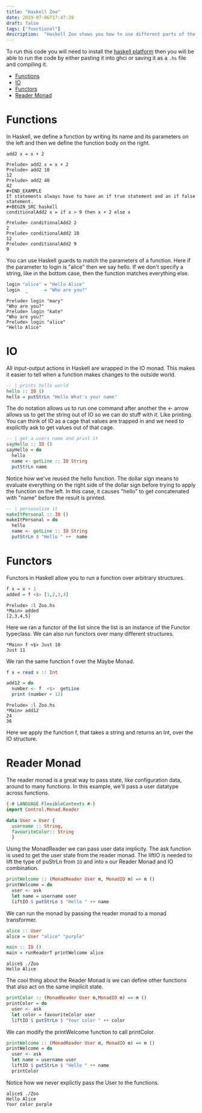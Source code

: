 ```yaml
---
title: "Haskell Zoo"
date: 2019-07-06T17:47:39
draft: false
tags: ["functional"]
description:  "Haskell Zoo shows you how to use different parts of the Haskell language"
---
```

To run this code you will need to install the [haskell platform](https://www.haskell.org/downloads/#platform) then you will be able to run the code by either pasting it into ghci or saving it as a `.hs` file and compiling it.

- [Functions](#functions)
- [IO](#io)
- [Functors](#functors)
- [Reader Monad](#reader-monad)

# Functions
In Haskell, we define a function by writing its name and its parameters on the left and then we define the function body on the right.
```
add2 x = x + 2
```

```
Prelude> add2 x = x + 2
Prelude> add2 10
12
Prelude> add2 40
42
#+END_EXAMPLE
If statements always have to have an if true statement and an if false statement.
#+BEGIN_SRC haskell
conditionalAdd2 x = if x > 9 then x + 2 else x
```

```
Prelude> conditionalAdd2 2
2
Prelude> conditionalAdd2 10
12
Prelude> conditionalAdd2 9
9
```

You can use Haskell guards to match the parameters of a function. Here if the parameter to login is "alice" then we say hello. If we don't specify a string, like in the bottom case, then the function matches everything else. 
``` haskell
login "alice" = "Hello Alice"
login  _      = "Who are you?"
```

```
Prelude> login "mary"
"Who are you?"
Prelude> login "kate"
"Who are you?"
Prelude> login "alice"
"Hello Alice"
```
# IO
All input-output actions in Haskell are wrapped in the IO monad. This makes it easier to tell when a function makes changes to the outside world. 
``` haskell
-- | prints hello world
hello :: IO ()
hello = putStrLn "Hello What's your name"
```
The do notation allows us to run one command after another the <- arrow allows us to get the string out of IO so we can do stuff with it. Like printing. You can think of IO as a cage that values are trapped in and we need to explicitly ask to get values out of that cage.
``` haskell
-- | get a users name and print it 
sayHello :: IO ()
sayHello = do
  hello 
  name <- getLine :: IO String
  putStrLn name
```
Notice how we've reused the hello function. The dollar sign means to evaluate everything on the right side of the dollar sign before trying to apply the function on the left. In this case, it causes "hello" to get concatenated with "name" before the result is printed.
``` haskell
-- | personalize it 
makeItPersonal :: IO ()
makeItPersonal = do
  hello 
  name <- getLine :: IO String
  putStrLn $ "Hello " ++  name
```

# Functors
Functors in Haskell allow you to run a function over arbitrary structures.
``` haskell
f x = x + 1
added = f <$> [1,2,3,4]
```
```
Prelude> :l Zoo.hs
*Main> added
[2,3,4,5]
```
Here we ran a functor of the list since the list is an instance of the Functor typeclass. We can also run functors over many different structures.
```
*Main> f <$> Just 10
Just 11
```
We ran the same function f over the Maybe Monad.
``` haskell
f x = read x :: Int

add12 = do
  number <- f  <$>  getLine
  print (number + 12)
```
```
Prelude> :l Zoo.hs
*Main> add12
24
36
```
Here we apply the function f, that takes a string and returns an Int, over the IO structure.

# Reader Monad
The reader monad is a great way to pass state, like configuration data, around to many functions. In this example, we'll pass a user datatype across functions.
``` haskell
{-# LANGUAGE FlexibleContexts #-}
import Control.Monad.Reader

data User = User {
  username :: String,
  favouriteColor:: String
  }
```
Using the MonadReader we can pass user data implicity. The ask function is used to get the user state from the reader monad. The liftIO is needed to lift the type of puStrLn from `IO` and into `m` our Reader Monad and IO combination.
``` haskell
printWelcome :: (MonadReader User m, MonadIO m) => m ()
printWelcome = do
  user <- ask
  let name = username user
  liftIO $ putStrLn $ "Hello " ++ name
```
We can run the monad by passing the reader monad to a monad transformer.
``` haskell
alice :: User
alice = User "alice" "purple"

main :: IO ()
main = runReaderT printWelcome alice
```

```
alice$ ./Zoo
Hello Alice
```
The cool thing about the Reader Monad is we can define other functions that also act on the same implicit state.
``` haskell
printColor :: (MonadReader User m,MonadIO m) => m ()
printColor = do
  user <- ask
  let color = favouriteColor user
  liftIO $ putStrLn $ "Your color " ++ color
```
We can modify the printWelcome function to call printColor.
``` haskell
printWelcome :: (MonadReader User m, MonadIO m) => m ()
printWelcome = do
  user <- ask
  let name = username user
  liftIO $ putStrLn $ "Hello " ++ name
  printColor
```
Notice how we never explictly pass the User to the functions.
```
alice$ ./Zoo
Hello Alice
Your color purple
```